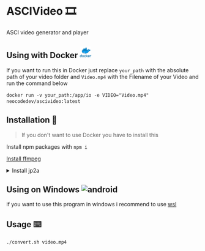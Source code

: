 # ASCIVideo 🎞️
 ASCI video generator and player 

## Using with Docker <img src="https://raw.githubusercontent.com/github/explore/80688e429a7d4ef2fca1e82350fe8e3517d3494d/topics/docker/docker.png" alt="android" width="30" height="30"/>
If you want to run this in Docker just replace `your_path` with the absolute path of your video folder and `Video.mp4` with the Filename of your Video and run the command below
```
docker run -v your_path:/app/io -e VIDEO="Video.mp4" neocodedev/ascivideo:latest
```

## Installation 📀
> If you don't want to use Docker you have to install this

Install npm packages with `npm i`

[Install ffmpeg](https://ffmpeg.org/download.html)

<details><summary>Install jp2a</summary>
<p>

#### Debian

```bash
sudo apt install jp2a
```

#### Arch

```bash
sudo pacman -S jp2a
```

#### Fedora

```bash
sudo dnf install jp2a
```

#### CentOS / RHEL

```bash
sudo yum install epel-release
```
```bash
sudo yum install jp2a
```

#### openSUSE

```bash
sudo zypper install jp2a
```
</p>
</details>

## Using on Windows <img src="https://1000logos.net/wp-content/uploads/2017/06/Windows-Logo.png" alt="android" width="30" height="30"/>

if you want to use this program in windows i recommend to use [wsl](https://docs.microsoft.com/windows/wsl/install-win10)

## Usage ⌨️
```bash
./convert.sh video.mp4
```
